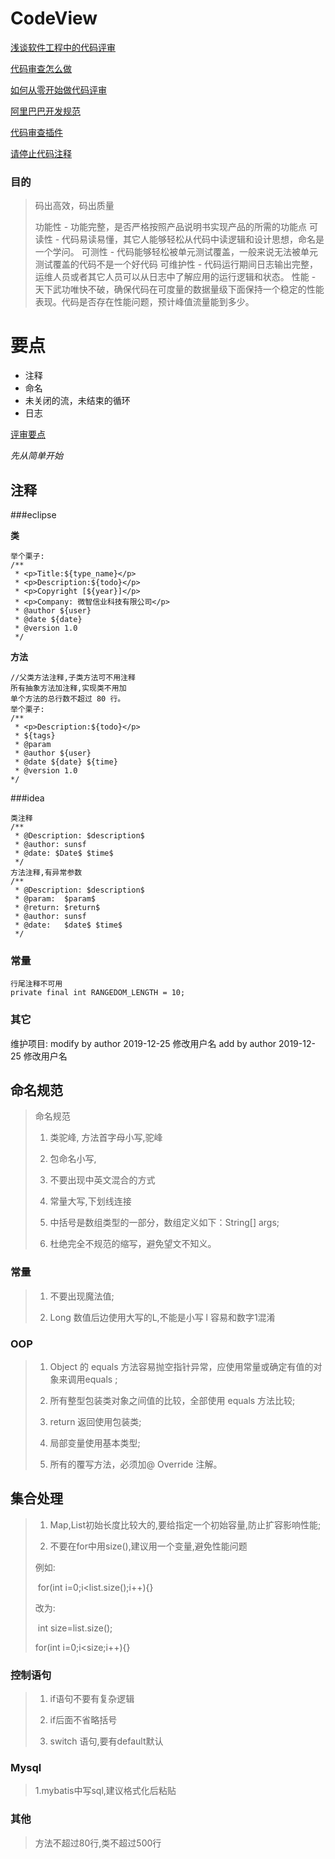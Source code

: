 # CodeView

[浅谈软件工程中的代码评审](https://blog.csdn.net/vipshop_fin_dev/article/details/83048909)

[代码审查怎么做](https://www.zhihu.com/question/20046020)

[如何从零开始做代码评审](https://www.cnblogs.com/yzycoder/p/6873601.html)

[阿里巴巴开发规范](https://github.com/alibaba/p3c)

[代码审查插件](https://www.cnblogs.com/chenjfblog/p/7685579.html)

[请停止代码注释](https://juejin.im/post/5cf60bc8f265da1baa1e609e)

### 目的

> 码出高效，码出质量
>
> 功能性 - 功能完整，是否严格按照产品说明书实现产品的所需的功能点
> 可读性 - 代码易读易懂，其它人能够轻松从代码中读逻辑和设计思想，命名是一个学问。
> 可测性 - 代码能够轻松被单元测试覆盖，一般来说无法被单元测试覆盖的代码不是一个好代码
> 可维护性 - 代码运行期间日志输出完整，运维人员或者其它人员可以从日志中了解应用的运行逻辑和状态。
> 性能 - 天下武功唯快不破，确保代码在可度量的数据量级下面保持一个稳定的性能表现。代码是否存在性能问题，预计峰值流量能到多少。
> 

# 要点

* 注释
* 命名
* 未关闭的流，未结束的循环
* 日志

[评审要点](https://www.cnblogs.com/erma0-007/p/8654982.html)

*先从简单开始*

## 注释

###eclipse

**类**

```
举个栗子:
/**
 * <p>Title:${type_name}</p>
 * <p>Description:${todo}</p>
 * <p>Copyright [${year}]</p>
 * <p>Company: 微智信业科技有限公司</p>
 * @author ${user}
 * @date ${date}
 * @version 1.0
 */

```

**方法**

```
//父类方法注释,子类方法可不用注释
所有抽象方法加注释,实现类不用加
单个方法的总行数不超过 80 行。
举个栗子:
/**
 * <p>Description:${todo}</p>
 * ${tags}
 * @param
 * @author ${user}
 * @date ${date} ${time}
 * @version 1.0
*/

```

###idea

```
类注释
/**
 * @Description: $description$
 * @author: sunsf
 * @date: $Date$ $time$
 */
方法注释,有异常参数
/**
 * @Description: $description$
 * @param:  $param$
 * @return: $return$
 * @author: sunsf
 * @date:   $date$ $time$
 */
```

### 常量

```
行尾注释不可用
private final int RANGEDOM_LENGTH = 10;
```

### 其它

维护项目: modify by author 2019-12-25 修改用户名     add by author 2019-12-25 修改用户名

## 命名规范

>命名规范
>
>1. 类驼峰, 方法首字母小写,驼峰
>
>2. 包命名小写, 
>
>3. 不要出现中英文混合的方式
>
>4. 常量大写,下划线连接
>
>5. 中括号是数组类型的一部分，数组定义如下：String[] args;
>
>6. 杜绝完全不规范的缩写，避免望文不知义。

### 常量

>1. 不要出现魔法值;
>
>2. Long 数值后边使用大写的L,不能是小写 l 容易和数字1混淆

### OOP

> 1. Object 的 equals 方法容易抛空指针异常，应使用常量或确定有值的对象来调用equals ;
>
> 2. 所有整型包装类对象之间值的比较，全部使用 equals 方法比较;
>
> 3. return 返回使用包装类;
>
> 4. 局部变量使用基本类型;
>
> 5. 所有的覆写方法，必须加@ Override 注解。

## 集合处理

>1. Map,List初始长度比较大的,要给指定一个初始容量,防止扩容影响性能;
>
>2. 不要在for中用size(),建议用一个变量,避免性能问题
>
>例如:
>
>​       for(int i=0;i<list.size();i++){}
>
>改为:
>
>​       int size=list.size();
>
>for(int i=0;i<size;i++){}

### 控制语句

>1. if语句不要有复杂逻辑
>
>2. if后面不省略括号 
>
>3. switch 语句,要有default默认

### Mysql

>1.mybatis中写sql,建议格式化后粘贴

### 其他

>方法不超过80行,类不超过500行